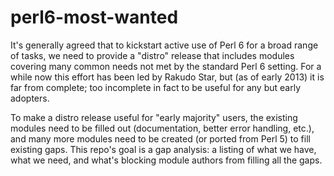 # perl6-most-wanted

It's generally agreed that to kickstart active use of Perl 6 for a broad range
of tasks, we need to provide a "distro" release that includes modules covering
many common needs not met by the standard Perl 6 setting.  For a while now
this effort has been led by Rakudo Star, but (as of early 2013) it is far from
complete; too incomplete in fact to be useful for any but early adopters.

To make a distro release useful for "early majority" users, the existing
modules need to be filled out (documentation, better error handling, etc.), and
many more modules need to be created (or ported from Perl 5) to fill existing
gaps.  This repo's goal is a gap analysis: a listing of what we have, what we
need, and what's blocking module authors from filling all the gaps.
